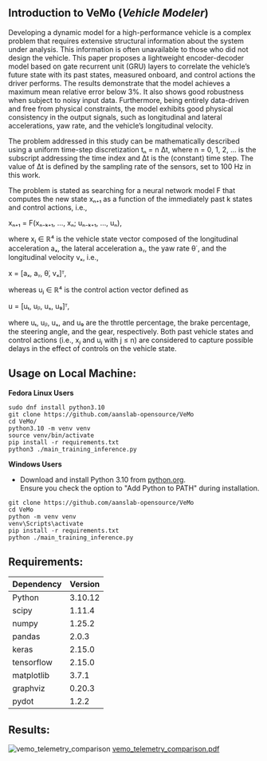 ## Introduction to VeMo (_Vehicle Modeler_)     

Developing a dynamic model for a high-performance
vehicle is a complex problem that requires extensive structural
information about the system under analysis. This information
is often unavailable to those who did not design the vehicle.
This paper proposes a lightweight encoder-decoder model based
on gate recurrent unit (GRU) layers to correlate the vehicle’s
future state with its past states, measured onboard, and control
actions the driver performs. The results demonstrate that the
model achieves a maximum mean relative error below 3%. It
also shows good robustness when subject to noisy input data.
Furthermore, being entirely data-driven and free from physical
constraints, the model exhibits good physical consistency in the
output signals, such as longitudinal and lateral accelerations, yaw
rate, and the vehicle’s longitudinal velocity.

The problem addressed in this study can be mathematically described using a uniform time-step discretization tₙ = n Δt, where n = 0, 1, 2, ...  is the subscript addressing the time index and Δt is the (constant) time step. The value of Δt is defined by the sampling rate of the sensors, set to 100 Hz in this work.

The problem is stated as searching for a neural network model F that computes the new state xₙ₊₁ as a function of the immediately past k states and control actions, i.e.,
  
xₙ₊₁ = F(xₙ₋ₖ₊₁, ..., xₙ; uₙ₋ₖ₊₁, ..., uₙ),  


where xⱼ ∈ ℝ⁴ is the vehicle state vector composed of the longitudinal acceleration aₓ, the lateral acceleration aᵧ, the yaw rate θ̇ , and the longitudinal velocity vₓ, i.e.,

x = [aₓ, aᵧ, θ̇, vₓ]ᵀ,


whereas uⱼ ∈ ℝ⁴ is the control action vector defined as

u = [uₜ, uᵦ, uₛ, u₉]ᵀ,


where uₜ, uᵦ, uₛ, and u₉ are the throttle percentage, the brake percentage, the steering angle, and the gear, respectively. Both past vehicle states and control actions (i.e., xⱼ and uⱼ with j ≤ n) are considered to capture possible delays in the effect of controls on the vehicle state.









## Usage on Local Machine: 
__Fedora Linux Users__
```
sudo dnf install python3.10
git clone https://github.com/aanslab-opensource/VeMo
cd VeMo/
python3.10 -m venv venv
source venv/bin/activate
pip install -r requirements.txt
python3 ./main_training_inference.py
```
__Windows Users__
- Download and install Python 3.10 from [python.org](https://www.python.org/).  
  Ensure you check the option to "Add Python to PATH" during installation.
```
git clone https://github.com/aanslab-opensource/VeMo
cd VeMo
python -m venv venv
venv\Scripts\activate
pip install -r requirements.txt
python ./main_training_inference.py
```
## Requirements:
| **Dependency**    | **Version** |
|--------------------|-------------|
| Python            | 3.10.12     |
| scipy             | 1.11.4      |
| numpy             | 1.25.2      |
| pandas            | 2.0.3       |
| keras             | 2.15.0      |
| tensorflow        | 2.15.0      |
| matplotlib        | 3.7.1       |
| graphviz          | 0.20.3      |
| pydot             | 1.2.2       |

## Results:

![vemo_telemetry_comparison](https://github.com/user-attachments/assets/ff5e0ff3-927c-4709-b965-bb3a166bea9e)
[vemo_telemetry_comparison.pdf](https://github.com/user-attachments/files/18409173/vemo_telemetry_comparison.pdf)


